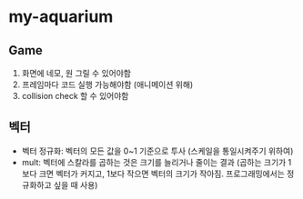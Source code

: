 # my-aquarium


## Game
1. 화면에 네모, 원 그릴 수 있어야함
2. 프레임마다 코드 실행 가능해야함 (애니메이션 위해)
3. collision check 할 수 있어야함



## 벡터
- 벡터 정규화: 벡터의 모든 값을 0~1 기준으로 투사 (스케일을 통일시켜주기 위하여)
- mult: 벡터에 스칼라를 곱하는 것은 크기를 늘리거나 줄이는 결과 (곱하는 크기가 1보다 크면 벡터가 커지고, 1보다 작으면 벡터의 크기가 작아짐. 프로그래밍에서는 정규화하고 싶을 때 사용)